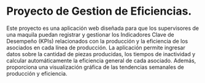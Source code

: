 # Proyecto de Gestion de Eficiencias.
Este proyecto es una aplicación web diseñada para que los supervisores de una maquila puedan registrar y gestionar los Indicadores Clave de Desempeño (KPIs) relacionados con la producción y la eficiencia de los asociados en cada línea de producción. La aplicación permite ingresar datos sobre la cantidad de piezas producidas, los tiempos de inactividad y calcular automáticamente la eficiencia general de cada asociado. Además, proporciona una visualización gráfica de las tendencias semanales de producción y eficiencia.
